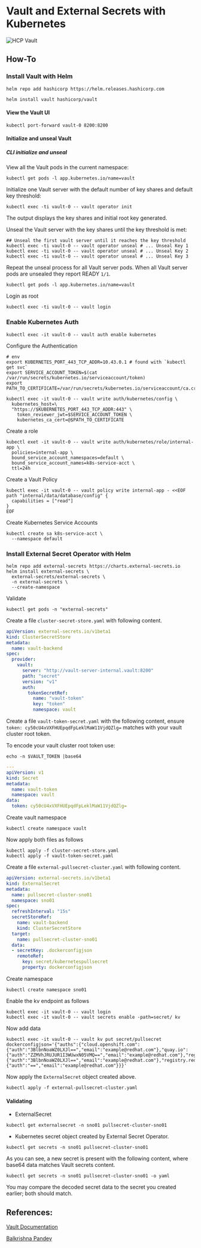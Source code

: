 # Vault and External Secrets with Kubernetes

![HCP Vault](https://external-secrets.io/v0.5.1/pictures/diagrams-provider-vault.png)

## How-To

### Install Vault with Helm

```shell
helm repo add hashicorp https://helm.releases.hashicorp.com

helm install vault hashicorp/vault
```

#### View the Vault UI

```shell
kubectl port-forward vault-0 8200:8200
```

#### Initialize and unseal Vault

##### CLI initialize and unseal

View all the Vault pods in the current namespace:

```shell
kubectl get pods -l app.kubernetes.io/name=vault
```

Initialize one Vault server with the default number of key shares and default key threshold:

```shell
kubectl exec -ti vault-0 -- vault operator init
```

The output displays the key shares and initial root key generated.

Unseal the Vault server with the key shares until the key threshold is met:

```shell
## Unseal the first vault server until it reaches the key threshold
kubectl exec -ti vault-0 -- vault operator unseal # ... Unseal Key 1
kubectl exec -ti vault-0 -- vault operator unseal # ... Unseal Key 2
kubectl exec -ti vault-0 -- vault operator unseal # ... Unseal Key 3
```

Repeat the unseal process for all Vault server pods. When all Vault server pods are unsealed they report READY `1/1`.

```shell
kubectl get pods -l app.kubernetes.io/name=vault

```

Login as root

```shell
kubectl exec -ti vault-0 -- vault login
```

### Enable Kubernetes Auth

```shell
kubectl exec -it vault-0 -- vault auth enable kubernetes
```

Configure the Authentication

```shell
# env
export KUBERNETES_PORT_443_TCP_ADDR=10.43.0.1 # found with `kubectl get svc`
export SERVICE_ACCOUNT_TOKEN=$(cat /var/run/secrets/kubernetes.io/serviceaccount/token)
export PATH_TO_CERTIFICATE=/var/run/secrets/kubernetes.io/serviceaccount/ca.crt
```

```shell
kubectl exec -it vault-0 -- vault write auth/kubernetes/config \
  kubernetes_host=\
  "https://$KUBERNETES_PORT_443_TCP_ADDR:443" \
    token_reviewer_jwt=$SERVICE_ACCOUNT_TOKEN \
    kubernetes_ca_cert=@$PATH_TO_CERTIFICATE
```

Create a role

```shell
kubectl exet -it vault-0 -- vault write auth/kubernetes/role/internal-app \
  policies=internal-app \
  bound_service_account_namespaces=default \
  bound_service_account_names=k8s-service-acct \
  ttl=24h
```

Create a Vault Policy

```shell
kubectl exec -it vault-0 -- vault policy write internal-app - <<EOF
path "internal/data/database/config" {
  capabilities = ["read"]
}
EOF
```

Create Kubernetes Service Accounts

```shell
kubectl create sa k8s-service-acct \
  --namespace default
```

### Install External Secret Operator with Helm

```shell
helm repo add external-secrets https://charts.external-secrets.io
helm install external-secrets \
  external-secrets/external-secrets \
  -n external-secrets \
  --create-namespace
```

Validate

```shell
kubectl get pods -n "external-secrets"
```

Create a file `cluster-secret-store.yaml` with following content.

```yaml
apiVersion: external-secrets.io/v1beta1
kind: ClusterSecretStore
metadata:
  name: vault-backend
spec:
  provider:
    vault:
      server: "http://vault-server-internal.vault:8200"
      path: "secret"
      version: "v1"
      auth:
        tokenSecretRef:
          name: "vault-token"
          key: "token"
          namespace: vault
```

Create a file `vault-token-secret.yaml` with the following content, ensure `token: cy50cU4xVXFHUEpqdFpLeklMaW11VjdQZlg=` matches with your vault cluster root token.

To encode your vault cluster root token use:

```shell
echo -n $VAULT_TOKEN |base64
```

```yaml
---
apiVersion: v1
kind: Secret
metadata:
  name: vault-token
  namespace: vault
data:
  token: cy50cU4xVXFHUEpqdFpLeklMaW11VjdQZlg=
```

Create vault namespace

```shell
kubectl create namespace vault
```

Now apply both files as follows

```shell
kubectl apply -f cluster-secret-store.yaml
kubectl apply -f vault-token-secret.yaml
```

Create a file `external-pullsecret-cluster.yaml` with following content.

```yaml
apiVersion: external-secrets.io/v1beta1
kind: ExternalSecret
metadata:
  name: pullsecret-cluster-sno01
  namespace: sno01
spec:
  refreshInterval: "15s"
  secretStoreRef:
    name: vault-backend
    kind: ClusterSecretStore
  target:
    name: pullsecret-cluster-sno01
  data:
  - secretKey: .dockerconfigjson
    remoteRef:
      key: secret/kubernetespullsecret
      property: dockerconfigjson
```

Create namespace

```shell
kubectl create namespace sno01
```

Enable the kv endpoint as follows

```shell
kubectl exec -it vault-0 -- vault login
kubectl exec -it vault-0 -- vault secrets enable -path=secret/ kv
```

Now add data

```shell
kubectl exec -it vault-0 -- vault kv put secret/pullsecret dockerconfigjson='{"auths":{"cloud.openshift.com":{"auth":"3BlbnNoaWZ0LXJl==","email":"example@redhat.com"},"quay.io":{"auth":"ZZMVhJRUJUR1I3WUwxN05VMQ==","email":"example@redhat.com"},"registry.connect.redhat.com":{"auth":"3BlbnNoaWZ0LXJl==","email":"example@redhat.com"},"registry.redhat.io":{"auth":"==","email":"example@redhat.com"}}}'
```

Now apply the `ExternalSecret` object created above.

```shell
kubectl apply -f external-pullsecret-cluster.yaml
```

#### Validating

- ExternalSecret

```shell
kubectl get externalsecret -n sno01 pullsecret-cluster-sno01
```

- Kubernetes secret object created by External Secret Operator.

```shell
kubectl get secrets -n sno01 pullsecret-cluster-sno01
```

As you can see, a new secret is present with the following content, where base64 data matches Vault secrets content.

```shell
kubectl get secrets -n sno01 pullsecret-cluster-sno01 -o yaml
```

You may compare the decoded secret data to the secret you created earlier; both should match.

## References:

[Vault Documentation](https://www.vaultproject.io/docs/platform/k8s/helm/run)

[Balkrishna Pandey](https://www.goglides.dev/bkpandey/how-to-manage-secrets-in-openshiftkubernetes-using-vault-and-external-secrets-1n6k)
